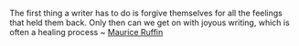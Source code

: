 The first thing a writer has to do is forgive themselves for all the feelings that held them back. Only then can we get on with joyous writing, which is often a healing process ~ [Maurice Ruffin](https://emea01.safelinks.protection.outlook.com/?url=https%3A%2F%2Flondonwriterssalon.us4.list-manage.com%2Ftrack%2Fclick%3Fu%3D8b047263967451488070a8ad0%26id%3D9de584bad1%26e%3Dd0baf97615&data=04%7C01%7C%7C6722350d0249494c5fd908d95ca010fa%7C84df9e7fe9f640afb435aaaaaaaaaaaa%7C1%7C0%7C637642664809576428%7CUnknown%7CTWFpbGZsb3d8eyJWIjoiMC4wLjAwMDAiLCJQIjoiV2luMzIiLCJBTiI6Ik1haWwiLCJXVCI6Mn0%3D%7C1000&sdata=06S1%2FTBhTOeO9xkzli0HlY%2FeMNlD3U37gBeJUs8kbwA%3D&reserved=0 "Protected by Outlook: https://londonwriterssalon.us4.list-manage.com/track/click?u=8b047263967451488070a8ad0&id=9de584bad1&e=d0baf97615. Click or tap to follow the link.")